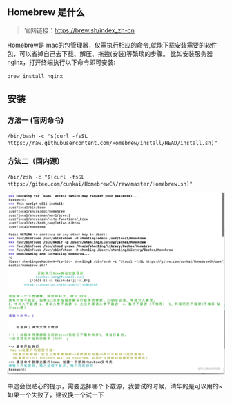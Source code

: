 ## Homebrew 是什么

> 官网链接：<https://brew.sh/index_zh-cn>

Homebrew是 mac的包管理器，仅需执行相应的命令,就能下载安装需要的软件包，可以省掉自己去下载、解压、拖拽(安装)等繁琐的步骤。 比如安装服务器 nginx，打开终端执行以下命令即可安装:

```shell
brew install nginx
```

## 安装

### 方法一 (官网命令)

```shell
/bin/bash -c "$(curl -fsSL https://raw.githubusercontent.com/Homebrew/install/HEAD/install.sh)"
```

### 方法二（国内源）

```shell
/bin/zsh -c "$(curl -fsSL https://gitee.com/cunkai/HomebrewCN/raw/master/Homebrew.sh)"
```

![macOS shell commands](./img/1.webp)

中途会很贴心的提示，需要选择哪个下载源，我尝试的时候，清华的是可以用的~如果一个失败了，建议换一个试一下

